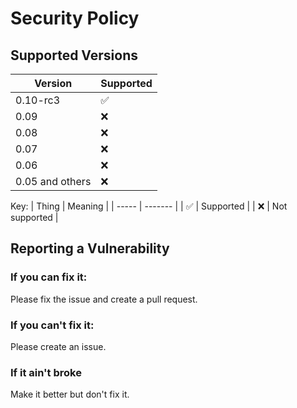 # Security Policy

## Supported Versions

| Version | Supported          |
| ------- | ------------------ |
| 0.10-rc3 | :white_check_mark: |
| 0.09    | :x:                |
| 0.08    | :x:                |
| 0.07    | :x:                |                
| 0.06    | :x:                |
| 0.05 and others  | :x:                |

Key:
| Thing | Meaning |
| ----- | ------- |
| :white_check_mark: | Supported |
| :x: | Not supported |

## Reporting a Vulnerability

### If you can fix it:
Please fix the issue and create a pull request.
### If you can't fix it:
Please create an issue.
### If it ain't broke
Make it better but don't fix it.
